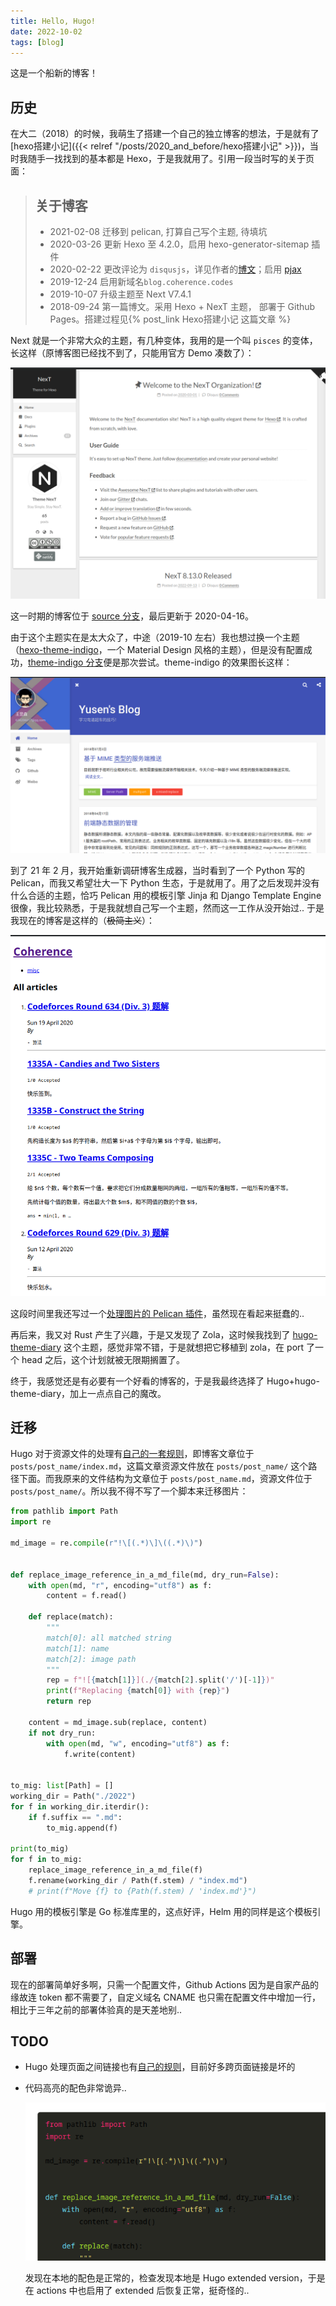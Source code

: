```yaml
---
title: Hello, Hugo!
date: 2022-10-02
tags: [blog]
---
```


这是一个船新的博客！

## 历史

在大二（2018）的时候，我萌生了搭建一个自己的独立博客的想法，于是就有了 [hexo搭建小记]({{< relref "/posts/2020_and_before/hexo搭建小记" >}})，当时我随手一找找到的基本都是 Hexo，于是我就用了。引用一段当时写的关于页面：

> ## 关于博客
>
> * 2021-02-08 迁移到 pelican, 打算自己写个主题, 待填坑
> * 2020-03-26 更新 Hexo 至 4.2.0，启用 hexo-generator-sitemap 插件
> * 2020-02-22 更改评论为 `disqusjs`，详见作者的[博文](https://blog.skk.moe/post/disqusjs/)；启用 [pjax](https://github.com/theme-next/theme-next-pjax)
> * 2019-12-24 启用新域名`blog.coherence.codes`
> * 2019-10-07 升级主题至 Next V7.4.1
> * 2018-09-24 第一篇博文。采用 Hexo + NexT 主题， 部署于 Github Pages。搭建过程见{% post_link Hexo搭建小记 这篇文章 %}

Next 就是一个非常大众的主题，有几种变体，我用的是一个叫 `pisces` 的变体，长这样（原博客图已经找不到了，只能用官方 Demo 凑数了）：

![image-20221002165030564](image-20221002165030564.png)

这一时期的博客位于 [source 分支](https://github.com/cjc7373/cjc7373.github.io/tree/source/source)，最后更新于 2020-04-16。

由于这个主题实在是太大众了，中途（2019-10 左右）我也想过换一个主题（[hexo-theme-indigo](https://github.com/yscoder/hexo-theme-indigo)，一个 Material Design 风格的主题），但是没有配置成功，[theme-indigo 分支](https://github.com/cjc7373/cjc7373.github.io/tree/theme-indigo)便是那次尝试。theme-indigo 的效果图长这样：

![image-20221002165819783](image-20221002165819783.png)

到了 21 年 2 月，我开始重新调研博客生成器，当时看到了一个 Python 写的 Pelican，而我又希望壮大一下 Python 生态，于是就用了。用了之后发现并没有什么合适的主题，恰巧 Pelican 用的模板引擎 Jinja 和 Django Template Engine 很像，我比较熟悉，于是我就想自己写一个主题，然而这一工作从没开始过.. 于是我现在的博客是这样的（~~极简主义~~）：

![image-20221002171314620](image-20221002171314620.png)

这段时间里我还写过一个[处理图片的 Pelican 插件](https://github.com/cjc7373/pelican-markdown-image)，虽然现在看起来挺蠢的..

再后来，我又对 Rust 产生了兴趣，于是又发现了 Zola，这时候我找到了 [hugo-theme-diary](https://github.com/AmazingRise/hugo-theme-diary) 这个主题，感觉非常不错，于是就想把它移植到 zola，在 port 了一个 head 之后，这个计划就被无限期搁置了。

终于，我感觉还是有必要有一个好看的博客的，于是我最终选择了 Hugo+hugo-theme-diary，加上一点点自己的魔改。

## 迁移

Hugo 对于资源文件的处理有[自己的一套规则](https://gohugo.io/content-management/image-processing/)，即博客文章位于 `posts/post_name/index.md`，这篇文章资源文件放在 `posts/post_name/` 这个路径下面。而我原来的文件结构为文章位于 `posts/post_name.md`，资源文件位于 `posts/post_name/`。所以我不得不写了一个脚本来迁移图片：

```python
from pathlib import Path
import re

md_image = re.compile(r"!\[(.*)\]\((.*)\)")


def replace_image_reference_in_a_md_file(md, dry_run=False):
    with open(md, "r", encoding="utf8") as f:
        content = f.read()

    def replace(match):
        """
        match[0]: all matched string
        match[1]: name
        match[2]: image path
        """
        rep = f"![{match[1]}](./{match[2].split('/')[-1]})"
        print(f"Replacing {match[0]} with {rep}")
        return rep

    content = md_image.sub(replace, content)
    if not dry_run:
        with open(md, "w", encoding="utf8") as f:
            f.write(content)


to_mig: list[Path] = []
working_dir = Path("./2022")
for f in working_dir.iterdir():
    if f.suffix == ".md":
        to_mig.append(f)

print(to_mig)
for f in to_mig:
    replace_image_reference_in_a_md_file(f)
    f.rename(working_dir / Path(f.stem) / "index.md")
    # print(f"Move {f} to {Path(f.stem) / 'index.md'}")
```

Hugo 用的模板引擎是 Go 标准库里的，这点好评，Helm 用的同样是这个模板引擎。

## 部署

现在的部署简单好多啊，只需一个配置文件，Github Actions 因为是自家产品的缘故连 token 都不需要了，自定义域名 CNAME 也只需在配置文件中增加一行，相比于三年之前的部署体验真的是天差地别..

## TODO

- Hugo 处理页面之间链接也有[自己的规则](https://gohugo.io/content-management/cross-references/)，目前好多跨页面链接是坏的

- 代码高亮的配色非常诡异..

  ![image-20221003005014257](image-20221003005014257.png)

  发现在本地的配色是正常的，检查发现本地是 Hugo extended version，于是在 actions 中也启用了 extended 后恢复正常，挺奇怪的..
